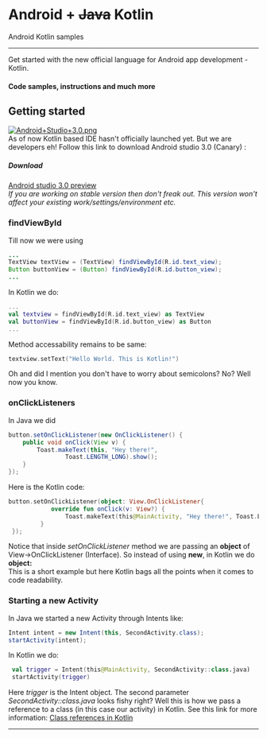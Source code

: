 # Android + ~~Java~~ Kotlin   
Android Kotlin samples     
____
Get started with the new official language for Android app development - Kotlin.
#### Code samples, instructions and much more

## Getting started    
[![Android+Studio+3.0.png](https://s13.postimg.org/pk0yemg13/Android_Studio_3.0.png)](https://postimg.org/image/t3mw4fiqr/)    
As of now Kotlin based IDE hasn't officially launched yet. But we are developers eh! Follow this link to download Android studio 3.0 (Canary) :        
##### Download    
[Android studio 3.0 preview](https://developer.android.com/studio/preview/index.html)   
*If you are working on stable version then don't freak out. This version won't affect your existing work/settings/environment etc.*   

### findViewById
Till now we were using  
```Java   
...
TextView textView = (TextView) findViewById(R.id.text_view);    
Button buttonView = (Button) findViewById(R.id.button_view);
... 
``` 
   
In Kotlin we do: 
```kotlin   
...
val textview = findViewById(R.id.text_view) as TextView   
val buttonView = findViewById(R.id.button_view) as Button
...
```
Method accessability remains to be same:    
```kotlin   
textview.setText("Hello World. This is Kotlin!")
```   
Oh and did I mention you don't have to worry about semicolons? No? Well now you know. 

### onClickListeners
In Java we did
```java
button.setOnClickListener(new OnClickListener() {
    public void onClick(View v) {
        Toast.makeText(this, "Hey there!",
                Toast.LENGTH_LONG).show();
    }
});
```
Here is the Kotlin code:
```kotlin
button.setOnClickListener(object: View.OnClickListener{
            override fun onClick(v: View?) {
                Toast.makeText(this@MainActivity, "Hey there!", Toast.LENGTH_SHORT).show()
         }
 });
```
Notice that inside *setOnClickListener* method we are passing an **object** of View->OnClickListener (Interface). So instead of using **new**, in Kotlin we do **object:**      
This is a short example but here Kotlin bags all the points when it comes to code readability.        

### Starting a new Activity
In Java we started a new Activity through Intents like:     
```java
Intent intent = new Intent(this, SecondActivity.class);
startActivity(intent);
```
In Kotlin we do:
```kotlin
 val trigger = Intent(this@MainActivity, SecondActivity::class.java)
 startActivity(trigger)
 ```
 Here *trigger* is the Intent object.
 The second parameter *SecondActivity::class.java* looks fishy right? Well this is how we pass a reference to a class (in this case our activity) in Kotlin. See this link for more information: [Class references in Kotlin](https://kotlinlang.org/docs/reference/reflection.html#class-references)    
 _____


